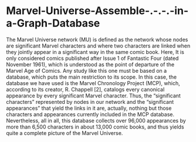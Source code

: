 # Marvel-Universe-Assemble-.-.-.-in-a-Graph-Database
The Marvel Universe network (MU) is defined as the network whose nodes are significant Marvel characters and where two characters are linked when they jointly appear in a significant way in the same comic book. Here, It is only considered comics published after Issue 1 of Fantastic Four (dated November 1961), which is understood as the point of departure of the Marvel Age of Comics. Any study like this one must be based on a database, which puts the main restriction to its scope. In this case, the database we have used is the Marvel Chronology Project (MCP), which, according to its creator, R. Chappell [2], catalogs every canonical appearance by every significant Marvel character. Thus, the “significant characters” represented by nodes in our network and the “significant appearances” that yield the links in it are, actually, nothing but those characters and appearances currently included in the MCP database. Nevertheless, all in all, this database collects over 96,000 appearances by more than 6,500 characters in about 13,000 comic books, and thus yields quite a complete picture of the Marvel Universe.
